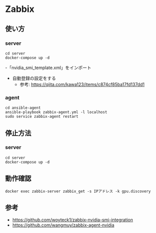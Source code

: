 # Zabbix

## 使い方

### server

    cd server
    docker-compose up -d

-「nvidia_smi_template.xml」をインポート
- 自動登録の設定をする
    - 参考: https://qiita.com/kawa123/items/c874cf85ba17fd137dd1

### agent

    cd ansible-agent
    ansible-playbook zabbix-agent.yml -l localhost
    sudo service zabbix-agent restart

## 停止方法

### server

    cd server
    docker-compose up -d

## 動作確認

    docker exec zabbix-server zabbix_get -s IPアドレス -k gpu.discovery

## 参考

- https://github.com/woyteck1/zabbix-nvidia-smi-integration
- https://github.com/wangmuy/zabbix-agent-nvidia

